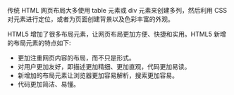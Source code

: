 
传统 HTML 网页布局大多使用 table 元素或 div 元素来创建多列，然后利用 CSS 对元素进行定位，或者为页面创建背景以及色彩丰富的外观。

HTML5 增加了很多布局元素，让网页布局更加方便、快捷和实用。HTML5 新增的布局元素的特点如下:
* 更加注重网页内容的布局，而不只是形式。
* 对用户更加友好，即描述更加精细、更加直观，代码更加易读。
* 新增加的布局元素让浏览器更加容易解析，搜索更加容易。
* 代码更加简洁、易懂。
